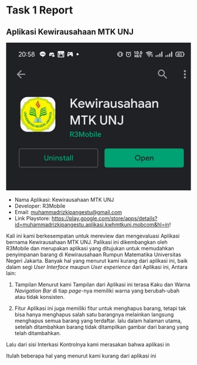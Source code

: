 # Task 1 Report
## Aplikasi Kewirausahaan MTK UNJ
![PlaystoreApp](https://github.com/RealizeID/HCI/blob/hw2/Task%201%20%20Report/PlaystoreApp.jpeg)
* Nama Aplikasi: Kewirausahaan MTK UNJ
* Developer: R3Mobile
* Email: muhammadrizkipangestu@gmail.com
* Link Playstore: https://play.google.com/store/apps/details?id=muhammadrizkipangestu.aplikasi.kwhmtkunj.mobcom&hl=in!

Kali ini kami berkesempatan untuk mereview dan mengevaluasi Aplikasi bernama Kewirausahaan MTK UNJ. Palikasi ini dikembangkan oleh R3Mobile dan merupakan aplikasi yang ditujukan untuk memudahkan penyimpanan barang di Kewirausahaan Rumpun Matematika Universitas Negeri Jakarta. Banyak hal yang menurut kami kurang dari aplikasi ini, baik dalam segi _User Interface_ maupun _User experience_ dari Aplikasi ini, Antara lain:

1. Tampilan
Menurut kami Tampilan dari Aplikasi ini terasa Kaku dan Warna _Navigation Bar_ di tiap _page_-nya memiliki warna yang berubah-ubah atau tidak konsisten.

2. Fitur
Aplikasi ini juga memiliki fitur untuk menghapus barang, tetapi tak bisa hanya menghapus salah satu barangnya melainkan langsung menghapus semua barang yang terdaftar. lalu dalam halaman utama, setelah ditambahkan barang tidak ditampilkan gambar dari barang yang telah ditambahkan. 

Lalu dari sisi Interkasi Kontrolnya kami merasakan bahwa aplikasi in

Itulah beberapa hal yang menurut kami kurang dari aplikasi ini
